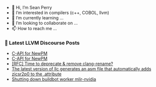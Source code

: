 - 👋 Hi, I’m Sean Perry
- 👀 I’m interested in compilers (c++, COBOL, llvm)
- 🌱 I’m currently learning ...
- 💞️ I’m looking to collaborate on ...
- 📫 How to reach me ...

<!---
s66perry/s66perry is a ✨ special ✨ repository because its `README.md` (this file) appears on your GitHub profile.
You can click the Preview link to take a look at your changes.
--->
### 📕 Latest LLVM Discourse Posts

<!-- DISCOURSE-LLVM:START -->
- [C-API for NewPM](https://discourse.llvm.org/t/c-api-for-newpm/70561#post_8)
- [C-API for NewPM](https://discourse.llvm.org/t/c-api-for-newpm/70561#post_7)
- [[RFC] Time to deprecate &amp; remove clang-rename?](https://discourse.llvm.org/t/rfc-time-to-deprecate-remove-clang-rename/70707#post_1)
- [The latest version of llc generates an asm file that automatically adds zicsr2p0 to the .attribute](https://discourse.llvm.org/t/the-latest-version-of-llc-generates-an-asm-file-that-automatically-adds-zicsr2p0-to-the-attribute/70698#post_2)
- [Shutting down buildbot worker mlir-nvidia](https://discourse.llvm.org/t/shutting-down-buildbot-worker-mlir-nvidia/70697#post_4)
<!-- DISCOURSE-LLVM:END -->
